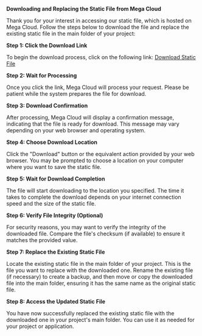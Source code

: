 **Downloading and Replacing the Static File from Mega Cloud**

Thank you for your interest in accessing our static file, which is hosted on Mega Cloud. Follow the steps below to download the file and replace the existing static file in the main folder of your project:

**Step 1: Click the Download Link**

To begin the download process, click on the following link:
[Download Static File](https://mega.nz/file/q6ZU0bCb#Sdk0hV0fj-71xh7wWXVOTIcyNXLsaPxoWtnmlPLgyPo)

**Step 2: Wait for Processing**

Once you click the link, Mega Cloud will process your request. Please be patient while the system prepares the file for download.

**Step 3: Download Confirmation**

After processing, Mega Cloud will display a confirmation message, indicating that the file is ready for download. This message may vary depending on your web browser and operating system.

**Step 4: Choose Download Location**

Click the "Download" button or the equivalent action provided by your web browser. You may be prompted to choose a location on your computer where you want to save the static file.

**Step 5: Wait for Download Completion**

The file will start downloading to the location you specified. The time it takes to complete the download depends on your internet connection speed and the size of the static file.

**Step 6: Verify File Integrity (Optional)**

For security reasons, you may want to verify the integrity of the downloaded file. Compare the file's checksum (if available) to ensure it matches the provided value.

**Step 7: Replace the Existing Static File**

Locate the existing static file in the main folder of your project. This is the file you want to replace with the downloaded one. Rename the existing file (if necessary) to create a backup, and then move or copy the downloaded file into the main folder, ensuring it has the same name as the original static file.

**Step 8: Access the Updated Static File**

You have now successfully replaced the existing static file with the downloaded one in your project's main folder. You can use it as needed for your project or application.
